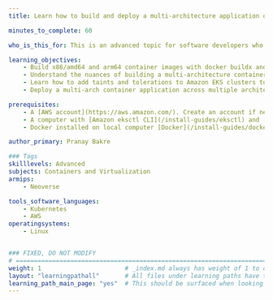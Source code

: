 ```yaml
---
title: Learn how to build and deploy a multi-architecture application on Amazon EKS

minutes_to_complete: 60

who_is_this_for: This is an advanced topic for software developers who are looking to understand how to build and deploy a  multi-architecture application with x86/amd64 and arm64 based container images on Amazon EKS

learning_objectives: 
    - Build x86/amd64 and arm64 container images with docker buildx and docker manifest
    - Understand the nuances of building a multi-architecture container image
    - Learn how to add taints and tolerations to Amazon EKS clusters to schedule application pods on architecture specific nodes
    - Deploy a multi-arch container application across multiple architectures in a single Amazon EKS cluster

prerequisites:
    - A [AWS account](https://aws.amazon.com/). Create an account if needed.
    - A computer with [Amazon eksctl CLI](/install-guides/eksctl) and [kubectl](/install-guides/kubectl/)installed.
    - Docker installed on local computer [Docker](/install-guides/docker)

author_primary: Pranay Bakre

### Tags
skilllevels: Advanced
subjects: Containers and Virtualization
armips:
    - Neoverse

tools_software_languages:
    - Kubernetes
    - AWS
operatingsystems:
    - Linux


### FIXED, DO NOT MODIFY
# ================================================================================
weight: 1                       # _index.md always has weight of 1 to order correctly
layout: "learningpathall"       # All files under learning paths have this same wrapper
learning_path_main_page: "yes"  # This should be surfaced when looking for related content. Only set for _index.md of learning path content.
---
```

